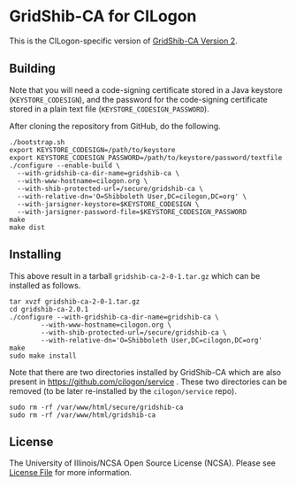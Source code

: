 # GridShib-CA for CILogon

This is the CILogon-specific version of
[GridShib-CA Version 2](http://gridshibca.cilogon.org/Version2).

## Building

Note that you will need a code-signing certificate stored in a Java
keystore (`KEYSTORE_CODESIGN`), and the password for the code-signing
certificate stored in a plain text file (`KEYSTORE_CODESIGN_PASSWORD`). 

After cloning the repository from GitHub, do the following.

```
./bootstrap.sh
export KEYSTORE_CODESIGN=/path/to/keystore
export KEYSTORE_CODESIGN_PASSWORD=/path/to/keystore/password/textfile
./configure --enable-build \
  --with-gridshib-ca-dir-name=gridshib-ca \
  --with-www-hostname=cilogon.org \
  --with-shib-protected-url=/secure/gridshib-ca \
  --with-relative-dn='O=Shibboleth User,DC=cilogon,DC=org' \
  --with-jarsigner-keystore=$KEYSTORE_CODESIGN \
  --with-jarsigner-password-file=$KEYSTORE_CODESIGN_PASSWORD
make
make dist
```

## Installing

This above result in a tarball `gridshib-ca-2-0-1.tar.gz` which can be
installed as follows.

```
tar xvzf gridshib-ca-2-0-1.tar.gz
cd gridshib-ca-2.0.1
./configure --with-gridshib-ca-dir-name=gridshib-ca \
       	--with-www-hostname=cilogon.org \
       	--with-shib-protected-url=/secure/gridshib-ca \
       	--with-relative-dn='O=Shibboleth User,DC=cilogon,DC=org'
make
sudo make install
```

Note that there are two directories installed by GridShib-CA which are also
present in https://github.com/cilogon/service . These two directories can be
removed (to be later re-installed by the `cilogon/service` repo).

```
sudo rm -rf /var/www/html/secure/gridshib-ca
sudo rm -rf /var/www/html/gridshib-ca
```

## License

The University of Illinois/NCSA Open Source License (NCSA). Please see
[License File](https://github.com/cilogon/service-lib/blob/master/LICENSE)
for more information.
